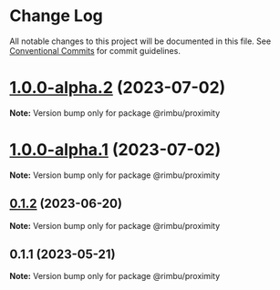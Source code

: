 # Change Log

All notable changes to this project will be documented in this file.
See [Conventional Commits](https://conventionalcommits.org) for commit guidelines.

# [1.0.0-alpha.2](https://github.com/rimbu-org/rimbu/compare/@rimbu/proximity@1.0.0-alpha.1...@rimbu/proximity@1.0.0-alpha.2) (2023-07-02)

**Note:** Version bump only for package @rimbu/proximity

# [1.0.0-alpha.1](https://github.com/rimbu-org/rimbu/compare/@rimbu/proximity@0.1.2...@rimbu/proximity@1.0.0-alpha.1) (2023-07-02)

**Note:** Version bump only for package @rimbu/proximity

## [0.1.2](https://github.com/rimbu-org/rimbu/compare/@rimbu/proximity@0.1.1...@rimbu/proximity@0.1.2) (2023-06-20)

**Note:** Version bump only for package @rimbu/proximity

## 0.1.1 (2023-05-21)

**Note:** Version bump only for package @rimbu/proximity

